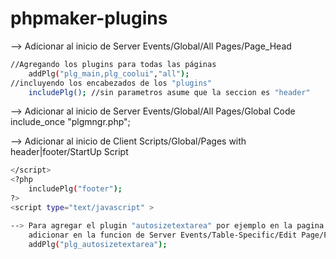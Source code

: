 # phpmaker-plugins
--> Adicionar al inicio de Server Events/Global/All Pages/Page_Head
```sh
//Agregando los plugins para todas las páginas
	addPlg("plg_main,plg_coolui","all");
//incluyendo los encabezados de los "plugins"
	includePlg(); //sin parametros asume que la seccion es "header"
```	
--> Adicionar al inicio de Server Events/Global/All Pages/Global Code
	include_once "plgmngr.php";

--> Adicionar al inicio de Client Scripts/Global/Pages with header|footer/StartUp Script
```sh
</script> 
<?php
	includePlg("footer");
?>
<script type="text/javascript" >

--> Para agregar el plugin "autosizetextarea" por ejemplo en la pagina Edit, 
	adicionar en la funcion de Server Events/Table-Specific/Edit Page/Page_Render				
	addPlg("plg_autosizetextarea");
```
